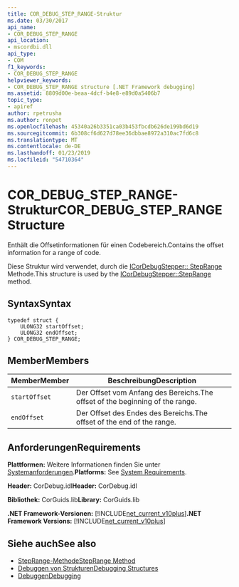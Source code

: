 ```yaml
---
title: COR_DEBUG_STEP_RANGE-Struktur
ms.date: 03/30/2017
api_name:
- COR_DEBUG_STEP_RANGE
api_location:
- mscordbi.dll
api_type:
- COM
f1_keywords:
- COR_DEBUG_STEP_RANGE
helpviewer_keywords:
- COR_DEBUG_STEP_RANGE structure [.NET Framework debugging]
ms.assetid: 8809d00e-beaa-4dcf-b4e8-e89d0a5406b7
topic_type:
- apiref
author: rpetrusha
ms.author: ronpet
ms.openlocfilehash: 45340a26b3351ca03b453fbcdb626de199bd6d19
ms.sourcegitcommit: 6b308cf6d627d78ee36dbbae8972a310ac7fd6c8
ms.translationtype: MT
ms.contentlocale: de-DE
ms.lasthandoff: 01/23/2019
ms.locfileid: "54710364"
---
```

# <a name="cordebugsteprange-structure"></a><span data-ttu-id="16a04-102">COR_DEBUG_STEP_RANGE-Struktur</span><span class="sxs-lookup"><span data-stu-id="16a04-102">COR_DEBUG_STEP_RANGE Structure</span></span>
<span data-ttu-id="16a04-103">Enthält die Offsetinformationen für einen Codebereich.</span><span class="sxs-lookup"><span data-stu-id="16a04-103">Contains the offset information for a range of code.</span></span>  
  
 <span data-ttu-id="16a04-104">Diese Struktur wird verwendet, durch die [ICorDebugStepper:: StepRange](../../../../docs/framework/unmanaged-api/debugging/icordebugstepper-steprange-method.md) Methode.</span><span class="sxs-lookup"><span data-stu-id="16a04-104">This structure is used by the [ICorDebugStepper::StepRange](../../../../docs/framework/unmanaged-api/debugging/icordebugstepper-steprange-method.md) method.</span></span>  
  
## <a name="syntax"></a><span data-ttu-id="16a04-105">Syntax</span><span class="sxs-lookup"><span data-stu-id="16a04-105">Syntax</span></span>  
  
```  
typedef struct {  
    ULONG32 startOffset;  
    ULONG32 endOffset;  
} COR_DEBUG_STEP_RANGE;  
```  
  
## <a name="members"></a><span data-ttu-id="16a04-106">Member</span><span class="sxs-lookup"><span data-stu-id="16a04-106">Members</span></span>  
  
|<span data-ttu-id="16a04-107">Member</span><span class="sxs-lookup"><span data-stu-id="16a04-107">Member</span></span>|<span data-ttu-id="16a04-108">Beschreibung</span><span class="sxs-lookup"><span data-stu-id="16a04-108">Description</span></span>|  
|------------|-----------------|  
|`startOffset`|<span data-ttu-id="16a04-109">Der Offset vom Anfang des Bereichs.</span><span class="sxs-lookup"><span data-stu-id="16a04-109">The offset of the beginning of the range.</span></span>|  
|`endOffset`|<span data-ttu-id="16a04-110">Der Offset des Endes des Bereichs.</span><span class="sxs-lookup"><span data-stu-id="16a04-110">The offset of the end of the range.</span></span>|  
  
## <a name="requirements"></a><span data-ttu-id="16a04-111">Anforderungen</span><span class="sxs-lookup"><span data-stu-id="16a04-111">Requirements</span></span>  
 <span data-ttu-id="16a04-112">**Plattformen:** Weitere Informationen finden Sie unter [Systemanforderungen](../../../../docs/framework/get-started/system-requirements.md).</span><span class="sxs-lookup"><span data-stu-id="16a04-112">**Platforms:** See [System Requirements](../../../../docs/framework/get-started/system-requirements.md).</span></span>  
  
 <span data-ttu-id="16a04-113">**Header:** CorDebug.idl</span><span class="sxs-lookup"><span data-stu-id="16a04-113">**Header:** CorDebug.idl</span></span>  
  
 <span data-ttu-id="16a04-114">**Bibliothek:** CorGuids.lib</span><span class="sxs-lookup"><span data-stu-id="16a04-114">**Library:** CorGuids.lib</span></span>  
  
 <span data-ttu-id="16a04-115">**.NET Framework-Versionen:** [!INCLUDE[net_current_v10plus](../../../../includes/net-current-v10plus-md.md)]</span><span class="sxs-lookup"><span data-stu-id="16a04-115">**.NET Framework Versions:** [!INCLUDE[net_current_v10plus](../../../../includes/net-current-v10plus-md.md)]</span></span>  
  
## <a name="see-also"></a><span data-ttu-id="16a04-116">Siehe auch</span><span class="sxs-lookup"><span data-stu-id="16a04-116">See also</span></span>
- [<span data-ttu-id="16a04-117">StepRange-Methode</span><span class="sxs-lookup"><span data-stu-id="16a04-117">StepRange Method</span></span>](../../../../docs/framework/unmanaged-api/debugging/icordebugstepper-steprange-method.md)
- [<span data-ttu-id="16a04-118">Debuggen von Strukturen</span><span class="sxs-lookup"><span data-stu-id="16a04-118">Debugging Structures</span></span>](../../../../docs/framework/unmanaged-api/debugging/debugging-structures.md)
- [<span data-ttu-id="16a04-119">Debuggen</span><span class="sxs-lookup"><span data-stu-id="16a04-119">Debugging</span></span>](../../../../docs/framework/unmanaged-api/debugging/index.md)
